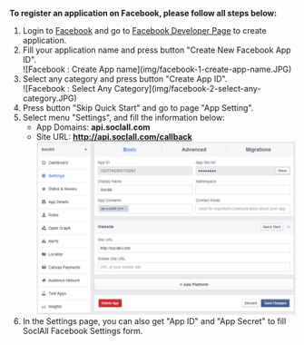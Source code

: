 __To register an application on Facebook, please follow all steps below:__

1. Login to [Facebook](http://www.facebook.com) and go to [Facebook Developer Page](https://developers.facebook.com/quickstarts/?platform=web) to create application.
2. Fill your application name and press button "Create New Facebook App ID".
    <div class="soclall-br"></div>
    ![Facebook : Create App name](img/facebook-1-create-app-name.JPG)
    <div class="soclall-br"></div>
3. Select any category and press button "Create App ID".
    <div class="soclall-br"></div>
    ![Facebook : Select Any Category](img/facebook-2-select-any-category.JPG)
    <div class="soclall-br"></div>
4. Press button "Skip Quick Start" and go to page "App Setting".
5. Select menu "Settings", and fill the information below:
    * App Domains: __api.soclall.com__
    * Site URL: __http://api.soclall.com/callback__  
    ![Facebook : Setting Page](img/facebook-3-setting-page.JPG)
    <div class="soclall-br"></div>
6. In the Settings page, you can also get "App ID" and "App Secret" to fill SoclAll Facebook Settings form.